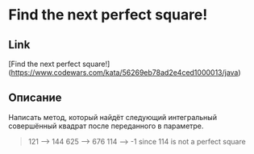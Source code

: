 # Find the next perfect square!

## Link

[Find the next perfect square!] (https://www.codewars.com/kata/56269eb78ad2e4ced1000013/java)

## Описание

Написать метод, который найдёт следующий интегральный совершённый квадрат после переданного в параметре.

> 121 --> 144
> 625 --> 676
> 114 --> -1 since 114 is not a perfect square
